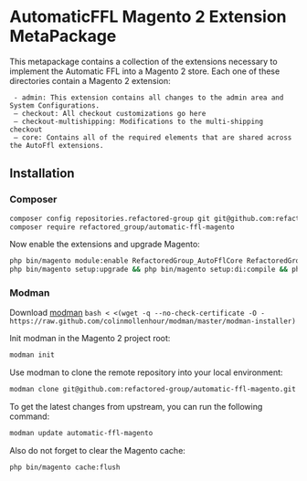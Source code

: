 # AutomaticFFL Magento 2 Extension MetaPackage

This metapackage contains a collection of the extensions necessary to implement the Automatic FFL into a Magento 2 store.
Each one of these directories contain a Magento 2 extension:

```
 - admin: This extension contains all changes to the admin area and System Configurations.
 — checkout: All checkout customizations go here
 — checkout-multishipping: Modifications to the multi-shipping checkout
 — core: Contains all of the required elements that are shared across the AutoFfl extensions.
```

## Installation

### Composer

```bash
composer config repositories.refactored-group git git@github.com:refactored-group/automatic-ffl-magento.git
composer require refactored_group/automatic-ffl-magento
```

Now enable the extensions and upgrade Magento:

```bash
php bin/magento module:enable RefactoredGroup_AutoFflCore RefactoredGroup_AutoFflAdmin RefactoredGroup_AutoFflCheckout RefactoredGroup_AutoFflCheckoutMultiShipping
php bin/magento setup:upgrade && php bin/magento setup:di:compile && php bin/magento setup:stat:dep -f
```

### Modman

Download [modman](https://github.com/colinmollenhour/modman) `bash < <(wget -q --no-check-certificate -O - https://raw.github.com/colinmollenhour/modman/master/modman-installer)`

Init modman in the Magento 2 project root:

```bash
modman init
```

Use modman to clone the remote repository into your local environment:

```bash
modman clone git@github.com:refactored-group/automatic-ffl-magento.git
```

To get the latest changes from upstream, you can run the following command:

```bash
modman update automatic-ffl-magento
```

Also do not forget to clear the Magento cache:

```bash
php bin/magento cache:flush
```
